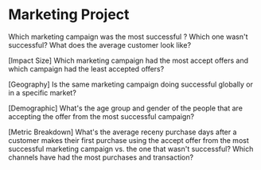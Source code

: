 # Marketing Project

Which marketing campaign was the most successful ? Which one wasn't successful? What does the average customer look like?


[Impact Size] 
Which marketing campaign had the most accept offers and which campaign had the least accepted offers?


[Geography] 
Is the same marketing campaign doing successful globally or in a specific market?


[Demographic] 
What's the age group and gender of the people that are accepting the offer from the most successful campaign?


[Metric Breakdown] 
What's the average receny purchase days after a customer makes their first purchase using the accept offer from the most successful marketing campaign vs. the one that wasn't successful? Which channels have had the most purchases and transaction?
